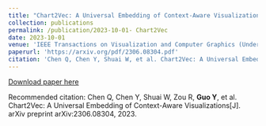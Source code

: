 ```yaml
---
title: "Chart2Vec: A Universal Embedding of Context-Aware Visualizations"
collection: publications
permalink: /publication/2023-10-01- Chart2Vec
date: 2023-10-01
venue: 'IEEE Transactions on Visualization and Computer Graphics (Under Review)'
paperurl: 'https://arxiv.org/pdf/2306.08304.pdf'
citation: 'Chen Q, Chen Y, Shuai W, et al. Chart2Vec: A Universal Embedding of Context-Aware Visualizations[J]. arXiv preprint arXiv:2306.08304, 2023.'
---
```


<a href='https://arxiv.org/pdf/2306.08304.pdf'>Download paper here</a>

Recommended citation: Chen Q, Chen Y, Shuai W, Zou R, **Guo Y**, et al. Chart2Vec: A Universal Embedding of Context-Aware Visualizations[J]. arXiv preprint arXiv:2306.08304, 2023.